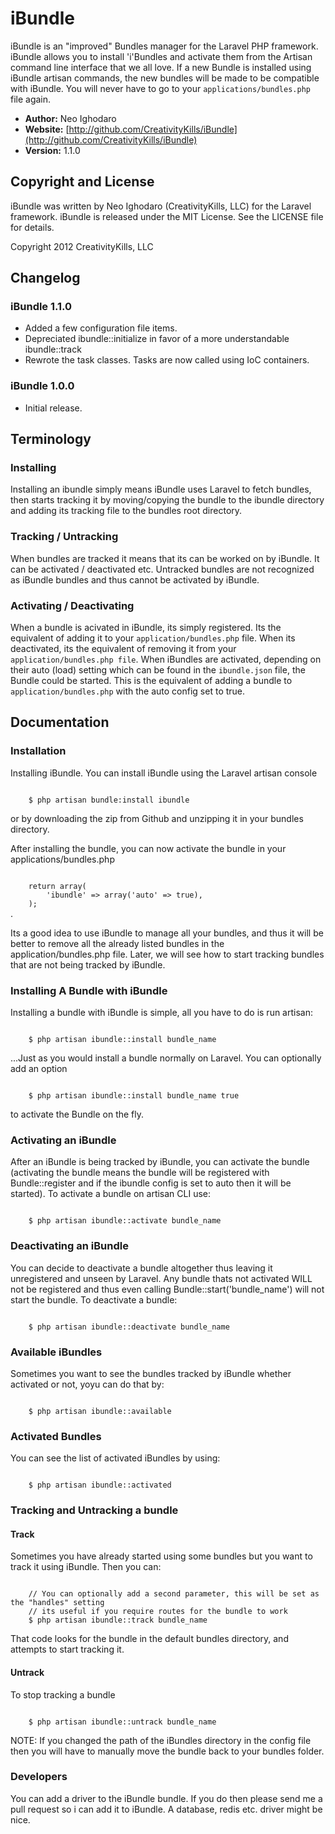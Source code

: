 # iBundle

iBundle is an "improved" Bundles manager for the Laravel PHP framework. iBundle allows you to install 'i'Bundles and activate them from the Artisan command line interface that we all love. If a new Bundle is installed using iBundle artisan commands, the new bundles will be made to be compatible with iBundle. You will never have to go to your <code>applications/bundles.php</code> file again.

- **Author:** Neo Ighodaro
- **Website:** [http://github.com/CreativityKills/iBundle](http://github.com/CreativityKills/iBundle)
- **Version:** 1.1.0

## Copyright and License
iBundle was written by Neo Ighodaro (CreativityKills, LLC) for the Laravel framework.
iBundle is released under the MIT License. See the LICENSE file for details.

Copyright 2012 CreativityKills, LLC

## Changelog

### iBundle 1.1.0
- Added a few configuration file items.
- Depreciated ibundle::initialize in favor of a more understandable ibundle::track
- Rewrote the task classes. Tasks are now called using IoC containers.

### iBundle 1.0.0
- Initial release.

## Terminology

### Installing
Installing an ibundle simply means iBundle uses Laravel to fetch bundles, then starts tracking it by moving/copying the bundle to the ibundle directory and adding its tracking file to the bundles root directory.

### Tracking / Untracking
When bundles are tracked it means that its can be worked on by iBundle. It can be activated / deactivated etc. Untracked bundles are not recognized as iBundle bundles and thus cannot be activated by iBundle.

### Activating / Deactivating
When a bundle is acivated in iBundle, its simply registered. Its the equivalent of adding it to your <code>application/bundles.php</code> file. When its deactivated, its the equivalent of removing it from your <code>application/bundles.php file</code>. When iBundles are activated, depending on their auto (load) setting which can be found in the <code>ibundle.json</code> file, the Bundle could be started. This is the equivalent of adding a bundle to <code>application/bundles.php</code> with the auto config set to true.

## Documentation

### Installation
Installing iBundle. You can install iBundle using the Laravel artisan console

<code>
	$ php artisan bundle:install ibundle
</code>

or by downloading the zip from Github and unzipping it in your bundles directory.

After installing the bundle, you can now activate the bundle in your applications/bundles.php

<code>
	return array(
		'ibundle' => array('auto' => true),
	);
</code>.

Its a good idea to use iBundle to manage all your bundles, and thus it will be better to remove all the already listed bundles in the application/bundles.php file. Later, we will see how to start tracking bundles that are not being tracked by iBundle.

### Installing A Bundle with iBundle
Installing a bundle with iBundle is simple, all you have to do is run artisan:

<code>
	$ php artisan ibundle::install bundle_name
</code>

...Just as you would install a bundle normally on Laravel. You can optionally add an option

<code>
	$ php artisan ibundle::install bundle_name true
</code>

 to activate the Bundle on the fly.

### Activating an iBundle
After an iBundle is being tracked by iBundle, you can activate the bundle (activating the bundle means the bundle will be registered with Bundle::register and if the ibundle config is set to auto then it will be started). To activate a bundle on artisan CLI use:

<code>
	$ php artisan ibundle::activate bundle_name
</code>

### Deactivating an iBundle
You can decide to deactivate a bundle altogether thus leaving it unregistered and unseen by Laravel. Any bundle thats not activated WILL not be registered and thus even calling Bundle::start('bundle_name') will not start the bundle. To deactivate a bundle:

<code>
	$ php artisan ibundle::deactivate bundle_name
</code>

### Available iBundles
Sometimes you want to see the bundles tracked by iBundle whether activated or not, yoyu can do that by:

<code>
	$ php artisan ibundle::available
</code>

### Activated Bundles
You can see the list of activated iBundles by using:

<code>
	$ php artisan ibundle::activated
</code>

### Tracking and Untracking a bundle

#### Track
Sometimes you have already started using some bundles but you want to track it using iBundle. Then you can:

<code>
	// You can optionally add a second parameter, this will be set as the "handles" setting
	// its useful if you require routes for the bundle to work
	$ php artisan ibundle::track bundle_name
</code>

That code looks for the bundle in the default bundles directory, and attempts to start tracking it.

#### Untrack
To stop tracking a bundle

<code>
	$ php artisan ibundle::untrack bundle_name
</code>

NOTE: If you changed the path of the iBundles directory in the config file then you will have to manually move the bundle back to your bundles folder.


### Developers
You can add a driver to the iBundle bundle. If you do then please send me a pull request so i can add it to iBundle. A database, redis etc. driver might be nice.